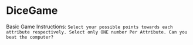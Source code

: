 # DiceGame
  Basic Game Instructions:
    ```
    Select your possible points towards each attribute respectively. Select only ONE number Per Attribute.
    Can you beat the computer?
    ```